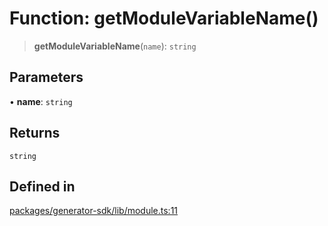 # Function: getModuleVariableName()

> **getModuleVariableName**(`name`): `string`

## Parameters

• **name**: `string`

## Returns

`string`

## Defined in

[packages/generator-sdk/lib/module.ts:11](https://github.com/andreisergiu98/baeta/blob/4c16a2c8fa14b6d48e42b6a2c2893542bd64b987/packages/generator-sdk/lib/module.ts#L11)

